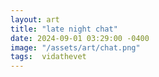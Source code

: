 ```yaml
---
layout: art
title: "late night chat"
date: 2024-09-01 03:29:00 -0400
image: "/assets/art/chat.png"
tags:  vidathevet 
---
```


